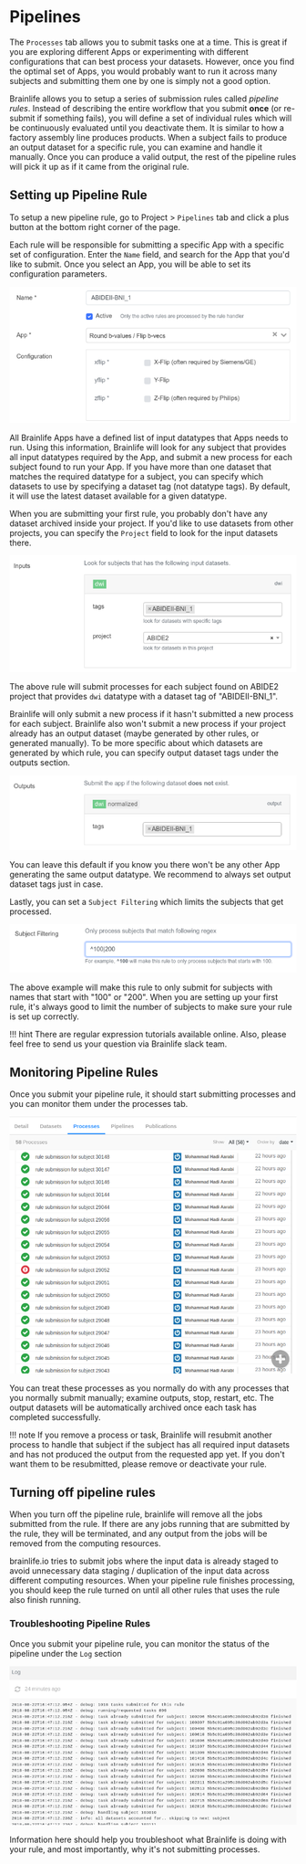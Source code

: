 # Pipelines

The `Processes` tab allows you to submit tasks one at a time. This is great if you are exploring different Apps or experimenting with different configurations that can best process your datasets. However, once you find the optimal set of Apps, you would probably want to run it across many subjects and submitting them one by one is simply not a good option.

<!--
When you are processing a large number of subjects, it is often inevitable that some subject would require a different set of configuration, or simply not possible to process at all. This might be due to data quality issues, incorrect metadata, etc. With a common workflow orchestration system, you are often tasked to develop a workflow script or some sort, submit it, and keep up with witch subjects has failed on which part of the workflow so that you can repeatedly re-submit a partial workflow until all subjects are processed.
-->

Brainlife allows you to setup a series of submission rules called *pipeline rules*. Instead of describing the entire workflow that you submit **once** (or re-submit if something fails), you will define a set of individual rules which will be continuously evaluated until you deactivate them. It is similar to how a factory assembly line produces products. When a subject fails to produce an output dataset for a specific rule, you can examine and handle it manually. Once you can produce a valid output, the rest of the pipeline rules will pick it up as if it came from the original rule.

<!--
We believe our rule-based submission system is easier to setup, and more error-tolerant that more conventional orchestration methods (it is also much easier to implement).
-->

## Setting up Pipeline Rule

To setup a new pipeline rule, go to Project > `Pipelines` tab and click a plus button at the bottom right corner of the page.

Each rule will be responsible for submitting a specific App with a specific set of configuration. Enter the `Name` field, and search for the App that you'd like to submit. Once you select an App, you will be able to set its configuration parameters.

![pipeline.app](../img/pipeline.app.png)

All Brainlife Apps have a defined list of input datatypes that Apps needs to run. Using this information, Brainlife will look for any subject that provides all input datatypes required by the App, and submit a new process for each subject found to run your App. If you have more than one dataset that matches the required datatype for a subject, you can specify which datasets to use by specifying a dataset tag (not datatype tags). By default, it will use the latest dataset available for a given datatype.

When you are submitting your first rule, you probably don't have any dataset archived inside your project. If you'd like to use datasets from other projects, you can specify the `Project` field to look for the input datasets there.

![pipeline.input](../img/pipeline.input.png)

The above rule will submit processes for each subject found on ABIDE2 project that provides `dwi` datatype with a dataset tag of "ABIDEII-BNI_1".

Brainlife will only submit a new process if it hasn't submitted a new process for each subject. Brainlife also won't submit a new process if your project already has an output dataset (maybe generated by other rules, or generated manually). To be more specific about which datasets are generated by which rule, you can specify output dataset tags under the outputs section.

![pipeline.output](../img/pipeline.output.png)

You can leave this default if you know you there won't be any other App generating the same output datatype. We recommend to always set output dataset tags just in case.

Lastly, you can set a `Subject Filtering` which limits the subjects that get processed.

![pipeline.filter](../img/pipeline.filter.png)

The above example will make this rule to only submit for subjects with names that start with "100" or "200". When you are setting up your first rule, it's always good to limit the number of subjects to make sure your rule is set up correctly.

!!! hint
    There are regular expression tutorials available online. Also, please feel free to send us your question via Brainlife slack team.

## Monitoring Pipeline Rules

Once you submit your pipeline rule, it should start submitting processes and you can monitor them under the processes tab.

![pipeline.processes](../img/pipeline.processes.png)

You can treat these processes as you normally do with any processes that you normally submit manually; examine outputs, stop, restart, etc. The output datasets will be automatically archived once each task has completed successfully.

!!! note
    If you remove a process or task, Brainlife will resubmit another process to handle that subject if the subject has all required input datasets and has not produced the output from the requested app yet. If you don't want them to be resubmitted, please remove or deactivate your rule.

## Turning off pipeline rules

When you turn off the pipeline rule, brainlife will remove all the jobs submitted from the rule. If there are any jobs running that are submitted by the rule, they will be terminated, and any output from the jobs will be removed from the computing resources. 

brainlife.io tries to submit jobs where the input data is already staged to avoid unnecessary data staging / duplication of the input data across different computing resources. When your pipeline rule finishes processing, you should keep the rule turned on until all other rules that uses the rule also finish running.


### Troubleshooting Pipeline Rules

Once you submit your pipeline rule, you can monitor the status of the pipeline under the `Log` section

![pipeline.processes](../img/pipeline.log.png)

Information here should help you troubleshoot what Brainlife is doing with your rule, and most importantly, why it's not submitting processes.
